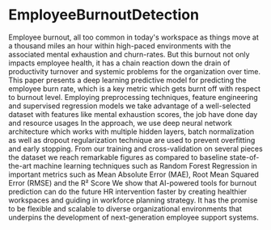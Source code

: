 # EmployeeBurnoutDetection
Employee burnout, all too common in today's workspace as things move at a thousand miles an hour within high-paced environments with the associated mental exhaustion and churn-rates. But this burnout not only impacts employee health, it has a chain reaction down the drain of productivity turnover and systemic problems for the organization over time. This paper presents a deep learning predictive model for predicting the employee burn rate, which is a key metric which gets burnt off with respect to burnout level. Employing preprocessing techniques, feature engineering and supervised regression models we take advantage of a well-selected dataset with features like mental exhaustion scores, the job have done day and resource usages In the approach, we use deep neural network architecture which works with multiple hidden layers, batch normalization as well as dropout regularization technique are used to prevent overfitting and early stopping. From our training and cross-validation on several pieces the dataset we reach remarkable figures as compared to baseline state-of-the-art machine learning techniques such as Random Forest Regression in important metrics such as Mean Absolute Error (MAE), Root Mean Squared Error (RMSE) and the R² Score We show that AI-powered tools for burnout prediction can do the future HR intervention faster by creating healthier workspaces and guiding in workforce planning strategy. It has the promise to be flexible and scalable to diverse organizational environments that underpins the development of next-generation employee support systems.
